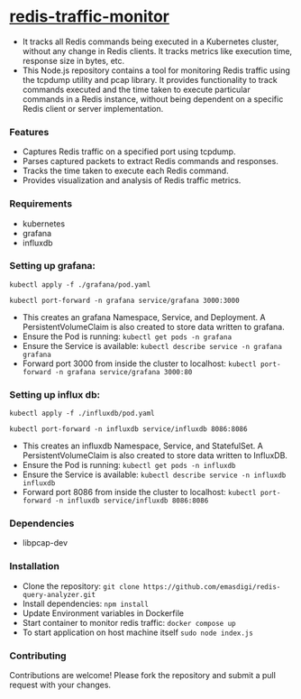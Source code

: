 # [redis-traffic-monitor](https://github.com/harshsavasil/redis-traffic-observer)

- It tracks all Redis commands being executed in a Kubernetes cluster, without any change in Redis clients. It tracks metrics like execution time, response size in bytes, etc.
- This Node.js repository contains a tool for monitoring Redis traffic using the tcpdump utility and pcap library. It provides functionality to track commands executed and the time taken to execute particular commands in a Redis instance, without being dependent on a specific Redis client or server implementation.

### Features

- Captures Redis traffic on a specified port using tcpdump.
- Parses captured packets to extract Redis commands and responses.
- Tracks the time taken to execute each Redis command.
- Provides visualization and analysis of Redis traffic metrics.

### Requirements
- kubernetes
- grafana
- influxdb

### Setting up grafana:
```
kubectl apply -f ./grafana/pod.yaml
```
```
kubectl port-forward -n grafana service/grafana 3000:3000
```
- This creates an grafana Namespace, Service, and Deployment. A PersistentVolumeClaim is also created to store data written to grafana.
- Ensure the Pod is running: `kubectl get pods -n grafana`
- Ensure the Service is available: `kubectl describe service -n grafana grafana`
- Forward port 3000 from inside the cluster to localhost:
`kubectl port-forward -n grafana service/grafana 3000:80`

### Setting up influx db:
```
kubectl apply -f ./influxdb/pod.yaml
```
```
kubectl port-forward -n influxdb service/influxdb 8086:8086
```

- This creates an influxdb Namespace, Service, and StatefulSet. A PersistentVolumeClaim is also created to store data written to InfluxDB.
- Ensure the Pod is running: `kubectl get pods -n influxdb`
- Ensure the Service is available: `kubectl describe service -n influxdb influxdb`
- Forward port 8086 from inside the cluster to localhost:
`kubectl port-forward -n influxdb service/influxdb 8086:8086`

### Dependencies
- libpcap-dev

### Installation
- Clone the repository: ```git clone https://github.com/emasdigi/redis-query-analyzer.git```
- Install dependencies: ```npm install```
- Update Environment variables in Dockerfile
- Start container to monitor redis traffic: ```docker compose up```
- To start application on host machine itself
```sudo node index.js```

### Contributing

Contributions are welcome! Please fork the repository and submit a pull request with your changes.
